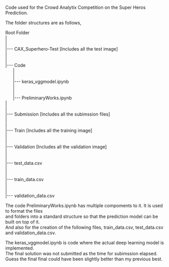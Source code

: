 Code used for the Crowd Analytix Competition on the Super Heros Prediction.

The folder structures are as follows,

Root Folder<br />
|<br />
|<br />
|--- CAX_Superhero-Test [Includes all the test image]<br /> 
|<br />
|<br />
|--- Code<br />
&nbsp;&nbsp;&nbsp;&nbsp;&nbsp;&nbsp;|<br />
&nbsp;&nbsp;&nbsp;&nbsp;&nbsp;&nbsp;|<br />
&nbsp;&nbsp;&nbsp;&nbsp;&nbsp;&nbsp;|--- keras_vggmodel.ipynb<br />
&nbsp;&nbsp;&nbsp;&nbsp;&nbsp;&nbsp;|<br />
&nbsp;&nbsp;&nbsp;&nbsp;&nbsp;&nbsp;|<br />
&nbsp;&nbsp;&nbsp;&nbsp;&nbsp;&nbsp;|--- PreliminaryWorks.ipynb<br />
|<br />
|<br />
|--- Submission [Includes all the subimssion files]<br />
|<br />
|<br />
|--- Train [Includes all the training image]<br />
|<br />
|<br />
|--- Validation [Includes all the validation image]<br />
|<br />
|<br />
|--- test_data.csv<br />
|<br />
|<br />
|--- train_data.csv<br />
|<br />
|<br />
|--- validation_data.csv<br />


The code PreliminaryWorks.ipynb has multiple compoments to it. It is used to format the files <br />
and folders into a standard structure so that the prediction model can be built on top of it.<br />
And also for the creation of the following files, train_data.csv, test_data.csv and validation_data.csv.<br />

The keras_vggmodel.ipynb is code where the actual deep learning model is implemented. <br />
The final solution was not submitted as the time for subimssion elapsed. <br />
Guess the final final could have been slightly better than my previous best.